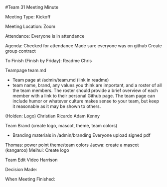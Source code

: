 #Team 31 Meeting Minute

Meeting Type: Kickoff

Meeting Location:
Zoom

Attendance:
Everyone is in attendance

Agenda:
Checked for attendance
Made sure everyone was on github
Create group contract

To Finish (Finish by Friday):
Readme
Chris

Teampage team.md
- Team page at /admin/team.md (link in readme)
- team name, brand, any values you think are important, and a roster of all the team members.  The roster should provide a brief overview of each member with a link to their personal Github page.  The team page can include humor or whatever culture makes sense to your team, but keep it reasonable as it may be shown to others. 

(Holden: Logo)
Christian
Ricardo
Adam
Kenny

Team Brand (create logo, mascot, theme, team colors)
- Branding materials in /admin/branding
Everyone upload signed pdf

Thomas: power point theme/team colors
Jacwa: create a mascot (kangaroo)
Meihui: Create logo

Team Edit Video
Harrison

Decision Made:

When Meeting Finished:
